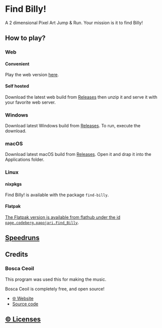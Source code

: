 # Find Billy!

A 2 dimensional Pixel Art Jump & Run. Your mission is it to find Billy!

## How to play?

### Web

#### Convenient

Play the web version [here](https://papojari.codeberg.page/find-billy).

#### Self hosted

Download the latest web build from [Releases](https://codeberg.org/papojari/Find-Billy/releases) then unzip it and serve it with your favorite web server.

### Windows

Download latest Windows build from [Releases](https://codeberg.org/papojari/Find-Billy/releases). To run, execute the download.

### macOS

Download latest macOS build from [Releases](https://codeberg.org/papojari/Find-Billy/releases). Open it and drap it into the Applications folder.

### Linux

#### nixpkgs

Find Billy! is available with the package `find-billy`.

#### Flatpak

[The Flatpak version is available from flathub under the id `page.codeberg.papojari.Find_Billy`](https://flathub.org/apps/page.codeberg.papojari.Find_Billy).

## [Speedruns](speedruns.md)

## Credits

### Bosca Ceoil

This program was used this for making the music.

Bosca Ceoil is completely free, and open source!

- [🌐 Website](https://boscaceoil.net/)
- [Source code](https://github.com/Terry/boscaceoil)

## [©️ Licenses](LICENSE.md)
